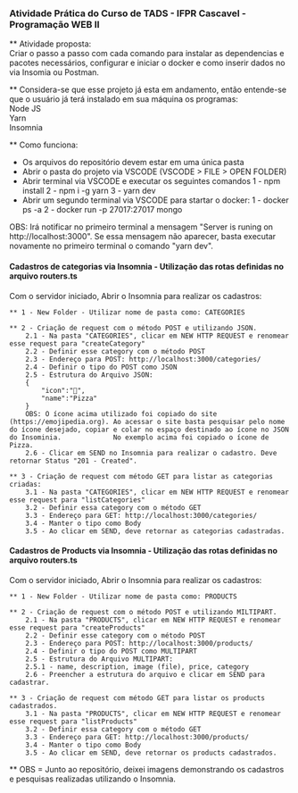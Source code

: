 ### Atividade Prática do Curso de TADS - IFPR Cascavel - Programação WEB II</br>

** Atividade proposta:</br>
Criar o passo a passo com cada comando para instalar as dependencias e pacotes necessários, configurar e iniciar o docker e como inserir dados no via Insomia ou Postman.</br>

** Considera-se que esse projeto já esta em andamento, então entende-se que o usuário já terá instalado em sua máquina os programas:</br>
Node JS</br>
Yarn</br>
Insomnia</br>

** Como funciona:</br>
- Os arquivos do repositório devem estar em uma única pasta</br>
- Abrir o pasta do projeto via VSCODE (VSCODE > FILE > OPEN FOLDER)
- Abrir terminal via VSCODE e executar os seguintes comandos
	1 - npm install
	2 - npm i -g yarn
	3 - yarn dev
- Abrir um segundo terminal via VSCODE para startar o docker:
	1 - docker ps -a
	2 - docker run -p 27017:27017 mongo

OBS: Irá notificar no primeiro terminal a mensagem "Server is runing on http://localhost:3000". Se essa mensagem não aparecer, basta executar novamente no primeiro terminal o comando "yarn dev".

#### Cadastros de categorias via Insomnia - Utilização das rotas definidas no arquivo routers.ts
Com o servidor iniciado, Abrir o Insomnia para realizar os cadastros:</br>
	
	** 1 - New Folder - Utilizar nome de pasta como: CATEGORIES

	** 2 - Criação de request com o método POST e utilizando JSON.
		2.1 - Na pasta "CATEGORIES", clicar em NEW HTTP REQUEST e renomear esse request para "createCategory"
		2.2 - Definir esse category com o método POST 
		2.3 - Endereço para POST: http://localhost:3000/categories/
		2.4 - Definir o tipo do POST como JSON
		2.5 - Estrutura do Arquivo JSON:
		{
			"icon":"🍕",
			"name":"Pizza"
		}
		OBS: O ícone acima utilizado foi copiado do site (https://emojipedia.org). Ao acessar o site basta pesquisar pelo nome do ícone desejado, copiar e colar no espaço destinado ao ícone no JSON do Insominia. 			No exemplo acima foi copiado o ícone de Pizza.
		2.6 - Clicar em SEND no Insomnia para realizar o cadastro. Deve retornar Status "201 - Created".

	** 3 - Criação de request com método GET para listar as categorias criadas:
		3.1 - Na pasta "CATEGORIES", clicar em NEW HTTP REQUEST e renomear esse request para "listCategories"
		3.2 - Definir essa category com o método GET
		3.3 - Endereço para GET: http://localhost:3000/categories/
		3.4 - Manter o tipo como Body
		3.5 - Ao clicar em SEND, deve retornar as categorias cadastradas.

#### Cadastros de Products via Insomnia - Utilização das rotas definidas no arquivo routers.ts
Com o servidor iniciado, Abrir o Insomnia para realizar os cadastros:</br>
	
	** 1 - New Folder - Utilizar nome de pasta como: PRODUCTS

	** 2 - Criação de request com o método POST e utilizando MILTIPART.
		2.1 - Na pasta "PRODUCTS", clicar em NEW HTTP REQUEST e renomear esse request para "createProducts"
		2.2 - Definir esse category com o método POST 
		2.3 - Endereço para POST: http://localhost:3000/products/
		2.4 - Definir o tipo do POST como MULTIPART
		2.5 - Estrutura do Arquivo MULTIPART:
		2.5.1 - name, description, image (file), price, category
		2.6 - Preencher a estrutura do arquivo e clicar em SEND para cadastrar.

	** 3 - Criação de request com método GET para listar os products cadastrados.
		3.1 - Na pasta "PRODUCTS", clicar em NEW HTTP REQUEST e renomear esse request para "listProducts"
		3.2 - Definir essa category com o método GET 
		3.3 - Endereço para GET: http://localhost:3000/products/
		3.4 - Manter o tipo como Body
		3.5 - Ao clicar em SEND, deve retornar os products cadastrados.

** OBS = Junto ao repositório, deixei imagens demonstrando os cadastros e pesquisas realizadas utilizando o Insomnia.
